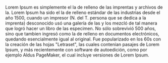 Lorem Ipsum es simplemente el la de relleno de 
las imprentas y archivos de la. Lorem Ipsum ha 
sido el la de relleno estándar de las industrias 
desde el año 1500, cuando un impresor (N. del T. 
persona que se dedica a la imprenta) desconocido usó 
una galería de las y los mezcló de tal manera que 
logró hacer un libro de las especimen. No sólo 
sobrevivió 500 años, sino que tambien ingresó como 
la de relleno en documentos electrónicos, 
quedando esencialmente igual al original. Fue 
popularizado en los 60s con la creación de las hojas 
"Letraset", las cuales contenian pasajes de Lorem 
Ipsum, y más recientemente con software de 
autoedición, como por ejemplo Aldus PageMaker, el 
cual incluye versiones de Lorem Ipsum.
    